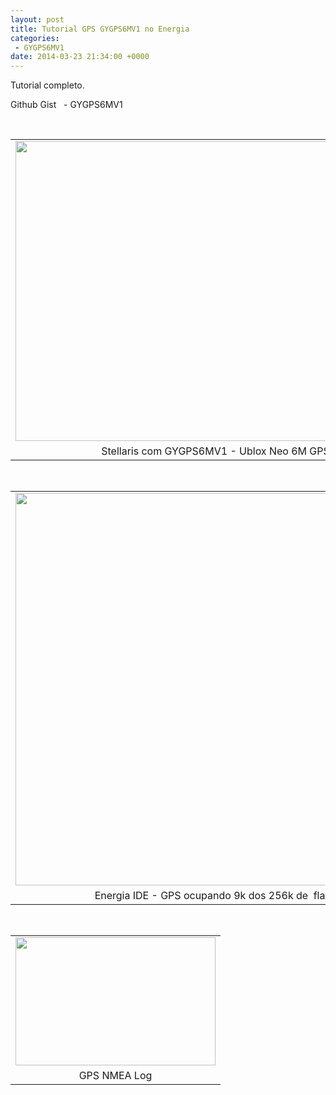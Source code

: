 ```yaml
---
layout: post
title: Tutorial GPS GYGPS6MV1 no Energia
categories:
 - GYGPS6MV1
date: 2014-03-23 21:34:00 +0000
---
```


Tutorial completo.  

<a name="more"></a>  

Github Gist &nbsp; -&nbsp;GYGPS6MV1

<script src="https://gist.github.com/murix/9730097.js"></script>

  

  

<div>
<br/>
<table align="center" cellpadding="0" cellspacing="0" class="tr-caption-container" style="margin-left: auto; margin-right: auto; text-align: center;"><tbody>
<tr><td style="text-align: center;"><a href="http://4.bp.blogspot.com/-e_PHQHbCRDk/Uy9TmTeWM0I/AAAAAAAAphM/4cj03ETWDRQ/s1600/IMG_20140323_182625.jpg" imageanchor="1" style="margin-left: auto; margin-right: auto;"><img border="0" height="480" src="http://4.bp.blogspot.com/-e_PHQHbCRDk/Uy9TmTeWM0I/AAAAAAAAphM/4cj03ETWDRQ/s1600/IMG_20140323_182625.jpg" width="640"/></a></td></tr>
<tr><td class="tr-caption" style="text-align: center;">Stellaris com GYGPS6MV1 - Ublox Neo 6M GPS</td></tr>
</tbody></table>
<br/>
<table align="center" cellpadding="0" cellspacing="0" class="tr-caption-container" style="margin-left: auto; margin-right: auto; text-align: center;"><tbody>
<tr><td style="text-align: center;"><a href="http://3.bp.blogspot.com/-fBjwn_hu8Ko/Uy9STspdp8I/AAAAAAAApg4/9p3a-Kuw7-U/s1600/GPS-ublox-neo-6m-energia.JPG" imageanchor="1" style="margin-left: auto; margin-right: auto;"><img border="0" height="628" src="http://3.bp.blogspot.com/-fBjwn_hu8Ko/Uy9STspdp8I/AAAAAAAApg4/9p3a-Kuw7-U/s1600/GPS-ublox-neo-6m-energia.JPG" width="640"/></a></td></tr>
<tr><td class="tr-caption" style="text-align: center;">Energia IDE - GPS ocupando 9k dos 256k de &nbsp;flash</td></tr>
</tbody></table>
<br/>
<table align="center" cellpadding="0" cellspacing="0" class="tr-caption-container" style="margin-left: auto; margin-right: auto; text-align: center;"><tbody>
<tr><td style="text-align: center;"><a href="http://3.bp.blogspot.com/-Py14Dc7zisY/Uy9STh_qWNI/AAAAAAAApg8/XRwhG9LjDtg/s1600/GPS-ublox-neo-6m-log.JPG" imageanchor="1" style="margin-left: auto; margin-right: auto;"><img border="0" height="205" src="http://3.bp.blogspot.com/-Py14Dc7zisY/Uy9STh_qWNI/AAAAAAAApg8/XRwhG9LjDtg/s1600/GPS-ublox-neo-6m-log.JPG" width="320"/></a></td></tr>
<tr><td class="tr-caption" style="text-align: center;">GPS NMEA Log</td></tr>
</tbody></table>
<br/></div>
